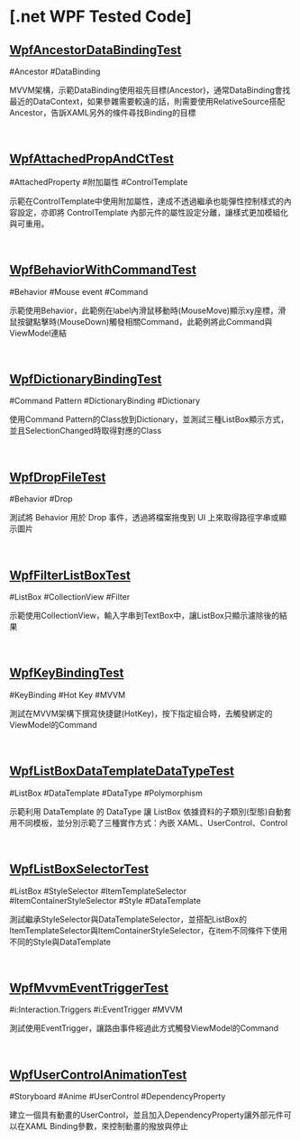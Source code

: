 # [.net WPF Tested Code]

## [WpfAncestorDataBindingTest](./WpfAncestorDataBindingTest)

#Ancestor #DataBinding

MVVM架構，示範DataBinding使用祖先目標(Ancestor)，通常DataBinding會找最近的DataContext，如果參雜需要較遠的話，則需要使用RelativeSource搭配Ancestor，告訴XAML另外的條件尋找Binding的目標

<br>

## [WpfAttachedPropAndCtTest](./WpfAttachedPropAndCtTest)

#AttachedProperty #附加屬性 #ControlTemplate

示範在ControlTemplate中使用附加屬性，達成不透過繼承也能彈性控制樣式的內容設定，亦即將 ControlTemplate 內部元件的屬性設定分離，讓樣式更加模組化與可重用。

<br>

## [WpfBehaviorWithCommandTest](./WpfBehaviorWithCommandTest)

#Behavior #Mouse event #Command

示範使用Behavior，此範例在label內滑鼠移動時(MouseMove)顯示xy座標，滑鼠按鍵點擊時(MouseDown)觸發相關Command，此範例將此Command與ViewModel連結

<br>

## [WpfDictionaryBindingTest](./WpfDictionaryBindingTest)

#Command Pattern #DictionaryBinding #Dictionary

使用Command Pattern的Class放到Dictionary，並測試三種ListBox顯示方式，並且SelectionChanged時取得對應的Class

<br>

## [WpfDropFileTest](./WpfDropFileTest)

#Behavior #Drop

測試將 Behavior 用於 Drop 事件，透過將檔案拖曳到 UI 上來取得路徑字串或顯示圖片

<br>

## [WpfFilterListBoxTest](./WpfFilterListBoxTest)

#ListBox #CollectionView #Filter

示範使用CollectionView，輸入字串到TextBox中，讓ListBox只顯示濾除後的結果

<br>

## [WpfKeyBindingTest](./WpfKeyBindingTest)

#KeyBinding #Hot Key #MVVM

測試在MVVM架構下撰寫快捷鍵(HotKey)，按下指定組合時，去觸發綁定的ViewModel的Command

<br>

## [WpfListBoxDataTemplateDataTypeTest](./WpfListBoxDataTemplateDataTypeTest)

#ListBox #DataTemplate #DataType #Polymorphism

示範利用 DataTemplate 的 DataType 讓 ListBox 依據資料的子類別(型態)自動套用不同模板，並分別示範了三種實作方式：內嵌 XAML、UserControl、Control

<br>

## [WpfListBoxSelectorTest](./WpfListBoxSelectorTest)

#ListBox #StyleSelector #ItemTemplateSelector #ItemContainerStyleSelector #Style #DataTemplate

測試繼承StyleSelector與DataTemplateSelector，並搭配ListBox的ItemTemplateSelector與ItemContainerStyleSelector，在item不同條件下使用不同的Style與DataTemplate

<br>

## [WpfMvvmEventTriggerTest](./WpfMvvmEventTriggerTest)

#i:Interaction.Triggers #i:EventTrigger #MVVM 

測試使用EventTrigger，讓路由事件經過此方式觸發ViewModel的Command

<br>

## [WpfUserControlAnimationTest](./WpfUserControlAnimationTest)

#Storyboard #Anime #UserControl #DependencyProperty

建立一個具有動畫的UserControl，並且加入DependencyProperty讓外部元件可以在XAML Binding參數，來控制動畫的撥放與停止

<br>

